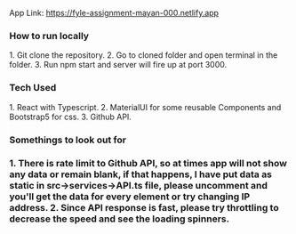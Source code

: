 App Link: https://fyle-assignment-mayan-000.netlify.app

<h3>How to run locally</h3>
1. Git clone the repository.
2. Go to cloned folder and open terminal in the folder.
3. Run npm start and server will fire up at port 3000.

<h3>Tech Used</h3>
1. React with Typescript.
2. MaterialUI for some reusable Components and Bootstrap5 for css.
3. Github API.


<h3>Somethings to look out for<h3>
1. There is rate limit to Github API, so at times app will not show any data or remain blank, if that happens, I have put data as static in src->services->API.ts file, please uncomment and you'll get the data for every element or try changing IP address.
2. Since API response is fast, please try throttling to decrease the speed and see the loading spinners.
